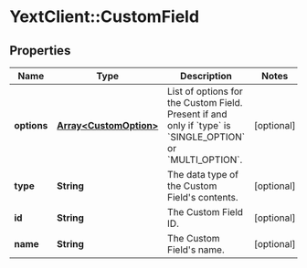 # YextClient::CustomField

## Properties
Name | Type | Description | Notes
------------ | ------------- | ------------- | -------------
**options** | [**Array&lt;CustomOption&gt;**](CustomOption.md) | List of options for the Custom Field.  Present if and only if &#x60;type&#x60; is &#x60;SINGLE_OPTION&#x60; or &#x60;MULTI_OPTION&#x60;. | [optional] 
**type** | **String** | The data type of the Custom Field&#39;s contents. | [optional] 
**id** | **String** | The Custom Field ID. | [optional] 
**name** | **String** | The Custom Field&#39;s name. | [optional] 


